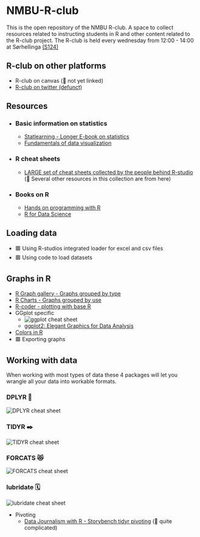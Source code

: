 # NMBU-R-club
This is the open repository of the NMBU R-club. A space to collect resources related to instructing students in R and other content related to the R-club project.
The R-club is held every wednesday from 12:00 - 14:00 at Sørhellinga [(S124)](https://link.mazemap.com/CJaxy0tw)
 
## R-club on other platforms
- R-club on canvas (💬 not yet linked)
- [R-club on twitter (defunct)](https://twitter.com/nmbu_r)

## Resources
- ### Basic information on statistics
	- [Statlearning - Longer E-book on statistics](https://www.statlearning.com/)
  - [Fundamentals of data visualization](https://clauswilke.com/dataviz/)
- ### R cheat sheets
  - [LARGE set of cheat sheets collected by the people behind R-studio](https://rstudio.github.io/cheatsheets/) (💬 Several other resources in this collection are from here)
- ### Books on R
	- [Hands on programming with R](https://rstudio-education.github.io/hopr/)
	- [R for Data Science](https://r4ds.had.co.nz/)

## Loading data
- 🟥 Using R-studios integrated loader for excel and csv files
- 🟥 Using code to load datasets

## Graphs in R
- [R Graph gallery - Graphs grouped by type](https://r-graph-gallery.com/index.html)
- [R Charts - Graphs grouped by use](https://r-charts.com/)
- [R-coder - plotting with base R](https://r-coder.com/r-graphs/)   
- GGplot specific
  - ![ggplot cheat sheet](https://rstudio.github.io/cheatsheets/pngs/data-visualization.png)
  - [ggplot2: Elegant Graphics for Data Analysis](https://ggplot2-book.org/index.html)
- [Colors in R](https://rpubs.com/kylewbrown/r-colors)
- 🟥 Exporting graphs


## Working with data
When working with most types of data these 4 packages will let you wrangle all your data into workable formats.
### DPLYR 🔧
![DPLYR cheat sheet](https://rstudio.github.io/cheatsheets/pngs/data-transformation.png)
### TIDYR ✒️
![TIDYR cheat sheet](https://rstudio.github.io/cheatsheets/pngs/tidyr.png)
### FORCATS 😻
![FORCATS cheat sheet](https://rstudio.github.io/cheatsheets/pngs/factors.png)
### lubridate 🗓️
![lubridate cheat sheet](https://rstudio.github.io/cheatsheets/pngs/lubridate.png)

- Pivoting
  - [Data Journalism with R - Storybench tidyr pivoting](https://www.rpubs.com/mjfrigaard/pivoting) (💬 quite complicated)
